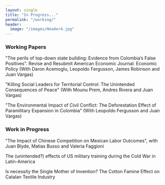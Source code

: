 ```yaml
---
layout: single
title: "In Progress..."
permalink: "/working/"
header:
  image: "/images/Header4.jpg"
---
```


### Working Papers
"The perils of top-down state building: Evidence from Colombia’s False Positives". Revise and Resubmit American Economic Journal: Economic Policy (With Daron Acemoglu, Leopoldo Fergusson, James Robinson and Juan Vargas)

"Killing Social Leaders for Territorial Control: The Unintended Consequences of Peace"   (With Mounu Prem, Andres Rivera and Juan Vargas)

"The Environmental Impact of Civil Conflict: The Deforestation Effect of Paramilitary Expansion in Colombia"  (With Leopoldo Fergusson and  Juan Vargas)

### Work in Progress
"The Impact of Chinese Competition on Mexican Labor Outcomes", with Juan Blyde, Matias Busso and Valeria Faggioni

The (unintended?) effects of US military training during the Cold War in Latin-America

Is necessity the Single Mother of Invention? The Cotton Famine Effect on Catalan Textile Industry
